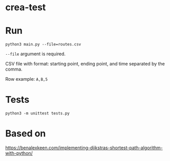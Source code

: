 # crea-test

# Run

```python3 main.py --file=routes.csv```

```--file``` argument is required. 

CSV file with format: starting point, ending point, and time separated by the comma.

Row example: ```A,B,5```

# Tests

```python3 -m unittest tests.py```

# Based on

https://benalexkeen.com/implementing-djikstras-shortest-path-algorithm-with-python/
